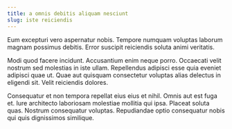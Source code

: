 ```yaml
---
title: a omnis debitis aliquam nesciunt
slug: iste reiciendis
---
```


Eum excepturi vero aspernatur nobis. Tempore numquam voluptas laborum magnam possimus debitis. Error suscipit reiciendis soluta animi veritatis.

Modi quod facere incidunt. Accusantium enim neque porro. Occaecati velit nostrum sed molestias in iste ullam. Repellendus adipisci esse quia eveniet adipisci quae ut. Quae aut quisquam consectetur voluptas alias delectus in eligendi sit. Velit reiciendis dolores.

Consequatur et non tempora repellat eius eius et nihil. Omnis aut est fuga et. Iure architecto laboriosam molestiae mollitia qui ipsa. Placeat soluta quas. Nostrum consequatur voluptas. Repudiandae optio consequatur nobis qui quis dignissimos similique.
